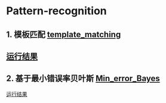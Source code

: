 # Pattern-recognition
## 1. 模板匹配   [template_matching](https://github.com/gxm-hub/Pattern-recognition/blob/master/template_matching/README.md)
[运行结果](https://github.com/gxm-hub/Pattern-recognition/blob/master/template_matching/%E7%BB%93%E6%9E%9C.png)
-----
## 2. 基于最小错误率贝叶斯   [Min_error_Bayes](https://github.com/gxm-hub/Pattern-recognition/blob/master/Min_error_Bayes/README.md)
[运行结果](https://github.com/gxm-hub/Pattern-recognition/blob/master/Min_error_Bayes/%E5%AE%9E%E9%AA%8C2.png)
